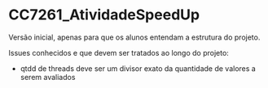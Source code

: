 # CC7261_AtividadeSpeedUp

Versão inicial, apenas para que os alunos entendam a estrutura do projeto.

Issues conhecidos e que devem ser tratados ao longo do projeto:
 - qtdd de threads deve ser um divisor exato da quantidade de valores a serem avaliados

